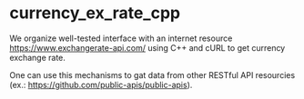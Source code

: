 # currency_ex_rate_cpp
We organize well-tested interface with an internet resource https://www.exchangerate-api.com/ using C++ and cURL to get currency exchange rate.

One can use this mechanisms to gat data from other RESTful API resourcies (ex.: https://github.com/public-apis/public-apis).

